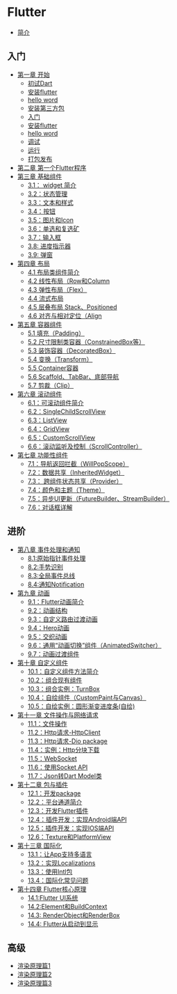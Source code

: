# Flutter

* [简介](README.md)

## 入门

* [第一章 开始]()
  * [初试Dart]()
  * [安装flutter]()
  * [hello word]()
  * [安装第三方包]()
  * [入门]()
  * [安装flutter]()
  * [hello word]()
  * [调试]()
  * [运行]()
  * [打包发布]()
* [第二章 第一个Flutter程序]()
* [第三章 基础组件](*)
	* [3.1： widget 简介]()
	* [3.2：状态管理](books/3.2state.md)
	* [3.3：文本和样式](books/3.3textandstyle.md)
	* [3.4：按钮](books/3.4button.md)
	* [3.5：图片和Icon](books/3.5img.md)
	* [3.6：单选和复选矿](books/3.6sw.md)
	* [3.7：输入框](books/3.7textfield.md)
	* [3.8: 进度指示器](books/3.8indicator.md)
	* [3.9: 弹窗](books/3.9dialog.md)
* [第四章 布局](test/di-si-zhang-bu-ju.md)
	* [4.1 布局类组件简介]() 
	* [4.2 线性布局（Row和Column]()
	* [4.3 弹性布局（Flex）]()
	* [4.4 流式布局]()
	* [4.5 层叠布局 Stack、Positioned]()
	* [4.6 对齐与相对定位（Align](books/4.6align.md)
* [第五章 容器组件](*)
	* [5.1 填充（Padding）]()
	* [5.2 尺寸限制类容器（ConstrainedBox等）]()
	* [5.3 装饰容器（DecoratedBox）]()
	* [5.4 变换（Transform）]()
	* [5.5 Container容器]()
	* [5.6 Scaffold、TabBar、底部导航]()
	* [5.7 剪裁（Clip）]()
* [第六章 滚动组件](*)
	* [6.1：可滚动组件简介]()
	* [6.2：SingleChildScrollView]()
	* [6.3：ListView]()
	* [6.4：GridView]()
	* [6.5：CustomScrollView]()
	* [6.6：滚动监听及控制（ScrollController）]()
* [第七章 功能性组件](*)
	* [7.1：导航返回拦截（WillPopScope）]()
	* [7.2：数据共享（InheritedWidget）]()
	* [7.3： 跨组件状态共享（Provider）]()
	* [7.4：颜色和主题（Theme）]()
	* [7.5：异步UI更新（FutureBuilder、StreamBuilder）]()
	* [7.6：对话框详解]()

## 进阶

* [第八章 事件处理和通知](*)
	* [8.1:原始指针事件处理]()
	* [8.2:手势识别]()
	* [8.3:全局事件总线]()
	* [8.4:通知Notification]() 
* [第九章 动画](*)
  * [9.1：Flutter动画简介]()
  * [9.2：动画结构]()
  * [9.3：自定义路由过渡动画]()
  * [9.4：Hero动画]()
  * [9.5：交织动画]() 
  * [9.6：通用“动画切换”组件（AnimatedSwitcher）]()
  * [9.7：动画过渡组件]()
* [第十章 自定义组件](*)
  *  [10.1：自定义组件方法简介]()
  *  [10.2：组合现有组件]()
  *  [10.3：组合实例：TurnBox]()
  *  [10.4：自绘组件（CustomPaint与Canvas）]()
  *  [10.5：自绘实例：圆形渐变进度条(自绘)]()
* [第十一章 文件操作与网络请求](*)
	* [11.1：文件操作]()
	* [11.2：Http请求-HttpClient]()
	* [11.3：Http请求-Dio package]()
	* [11.4：实例：Http分块下载]()
	* [11.5：WebSocket]() 
	* [11.6：使用Socket API]()
	* [11.7：Json转Dart Model类]()
* [第十二章 包与插件](*)
	* [12.1：开发package]() 
	* [12.2：平台通道简介]() 
	* [12.3：开发Flutter插件]() 
	* [12.4：插件开发：实现Android端API]() 
	* [12.5：插件开发：实现IOS端API]() 
	* [12.6：Texture和PlatformView]() 
* [第十三章 国际化](*)
	* [13.1：让App支持多语言 ]() 
	* [13.2：实现Localizations]()
	* [13.3：使用Intl包]()
	* [13.4：国际化常见问题]()
* [第十四章 Flutter核心原理](*)
 	* [14.1:Flutter UI系统]()
	* [14.2:Element和BuildContext]()
	* [14.3: RenderObject和RenderBox]()
	* [14.4: Flutter从启动到显示]()
	
## 高级

* [渲染原理篇1]()
* [渲染原理篇2]()
* [渲染原理篇3]()

